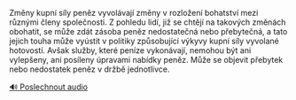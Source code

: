 
Změny kupní síly peněz vyvolávají změny v rozložení bohatství mezi různými členy společnosti. Z pohledu lidí, již se chtějí na takových změnách obohatit, se může zdát zásoba peněz nedostatečná nebo přebytečná, a tato jejich touha může vyústit v politiky způsobující výkyvy kupní síly vyvolané hotovostí. Avšak služby, které peníze vykonávají, nemohou být ani vylepšeny, ani posíleny úpravami nabídky peněz. Může se objevit přebytek nebo nedostatek peněz v držbě jednotlivce.

[🔊 Poslechnout audio](/data/7-paragraphs/audio/chapter_79/para_001-Zmny-kupn-sly-penz-vyvolvaj-zmny-v-rozloen.mp3)

